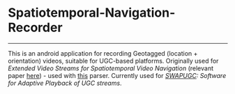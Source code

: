 # Spatiotemporal-Navigation-Recorder

---

This is an android application for recording Geotagged (location + orientation) videos, suitable for UGC-based platforms.
Originally used for *Extended Video Streams for Spatiotemporal Video Navigation* (relevant paper [here](https://emmanouil.wp.imt.fr/files/2017/03/Extended-Video-Streams-for-Spatiotemporal-Navigation.pdf)) - used with [this](https://github.com/emmanouil/Beta-App-Processor) parser.
Currently used for *[SWAPUGC](https://github.com/emmanouil/SWAPUGC): Software for Adaptive Playback of UGC streams*.
